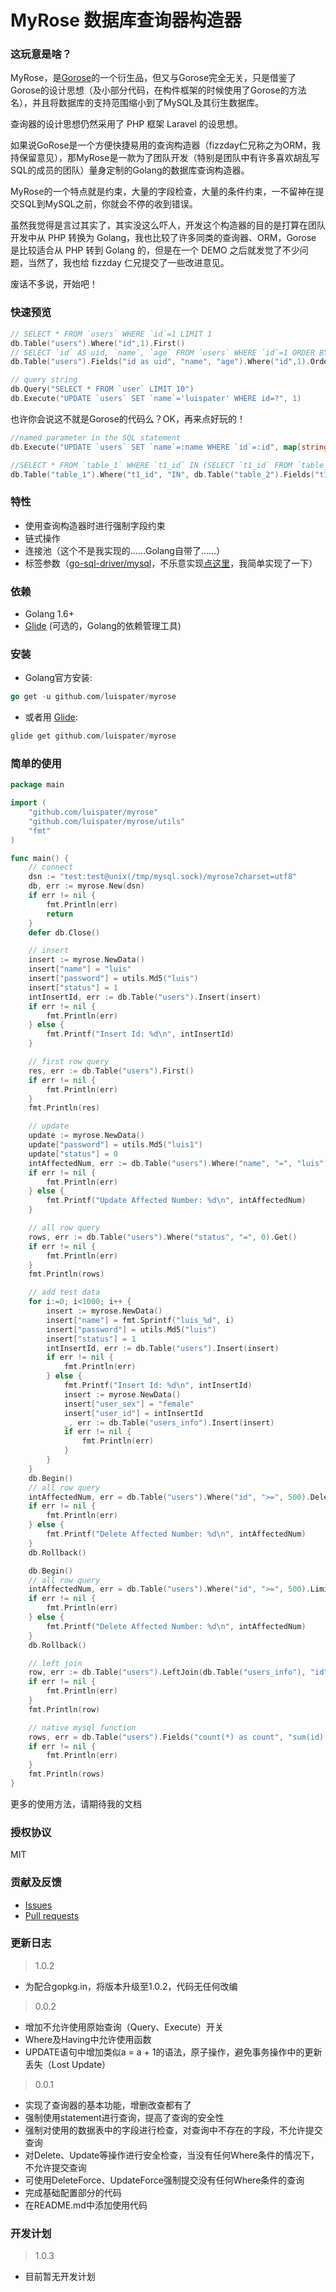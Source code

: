 # MyRose 数据库查询器构造器

### 这玩意是啥？

MyRose，是[Gorose](https://github.com/gohouse/gorose)的一个衍生品，但又与Gorose完全无关，只是借鉴了Gorose的设计思想（及小部分代码，在构件框架的时候使用了Gorose的方法名），并且将数据库的支持范围缩小到了MySQL及其衍生数据库。

查询器的设计思想仍然采用了 PHP 框架 Laravel 的设思想。

如果说GoRose是一个方便快捷易用的查询构造器（fizzday仁兄称之为ORM，我持保留意见），那MyRose是一款为了团队开发（特别是团队中有许多喜欢胡乱写SQL的成员的团队）量身定制的Golang的数据库查询构造器。

MyRose的一个特点就是约束，大量的字段检查，大量的条件约束，一不留神在提交SQL到MySQL之前，你就会不停的收到错误。

虽然我觉得是言过其实了，其实没这么吓人，开发这个构造器的目的是打算在团队开发中从 PHP 转换为 Golang，我也比较了许多同类的查询器、ORM，Gorose 是比较适合从 PHP 转到 Golang 的，但是在一个 DEMO 之后就发觉了不少问题，当然了，我也给 fizzday 仁兄提交了一些改进意见。

废话不多说，开始吧！

### 快速预览

```go
// SELECT * FROM `users` WHERE `id`=1 LIMIT 1
db.Table("users").Where("id",1).First()
// SELECT `id` AS uid, `name`, `age` FROM `users` WHERE `id`=1 ORDER BY `id` DESC, `name` ASC LIMIT 10
db.Table("users").Fields("id as uid", "name", "age").Where("id",1).Order("id", "desc").Order("name").Limit(10).Get()

// query string
db.Query("SELECT * FROM `user` LIMIT 10")
db.Execute("UPDATE `users` SET `name`='luispater' WHERE id=?", 1)
```

也许你会说这不就是Gorose的代码么？OK，再来点好玩的！
```go
//named parameter in the SQL statement 
db.Execute("UPDATE `users` SET `name`=:name WHERE `id`=:id", map[string]interface{}{"name":"luispater", "id":3})

//SELECT * FROM `table_1` WHERE `t1_id` IN (SELECT `t1_id` FROM `table_2` WHERE `t2_id` IN (1, 2))
db.Table("table_1").Where("t1_id", "IN", db.Table("table_2").Fields("t1_id").Where("t2_id", "IN", []int{1, 2}))
```

### 特性

- 使用查询构造器时进行强制字段约束
- 链式操作
- 连接池（这个不是我实现的……Golang自带了……）
- 标签参数（[go-sql-driver/mysql](https://github.com/go-sql-driver/mysql)，不乐意实现[点这里](https://github.com/go-sql-driver/mysql/issues/561)，我简单实现了一下）


### 依赖

- Golang 1.6+
- [Glide](https://glide.sh) (可选的，Golang的依赖管理工具)

### 安装

- Golang官方安装:  
```go
go get -u github.com/luispater/myrose
```
- 或者用 [Glide](https://glide.sh):  
```go
glide get github.com/luispater/myrose
```

### 简单的使用
```go
package main

import (
	"github.com/luispater/myrose"
	"github.com/luispater/myrose/utils"
	"fmt"
)

func main() {
	// connect
	dsn := "test:test@unix(/tmp/mysql.sock)/myrose?charset=utf8"
	db, err := myrose.New(dsn)
	if err != nil {
		fmt.Println(err)
		return
	}
	defer db.Close()

	// insert
	insert := myrose.NewData()
	insert["name"] = "luis"
	insert["password"] = utils.Md5("luis")
	insert["status"] = 1
	intInsertId, err := db.Table("users").Insert(insert)
	if err != nil {
		fmt.Println(err)
	} else {
		fmt.Printf("Insert Id: %d\n", intInsertId)
	}

	// first row query
	res, err := db.Table("users").First()
	if err != nil {
		fmt.Println(err)
	}
	fmt.Println(res)

	// update
	update := myrose.NewData()
	update["password"] = utils.Md5("luis1")
	update["status"] = 0
	intAffectedNum, err := db.Table("users").Where("name", "=", "luis").Update(update)
	if err != nil {
		fmt.Println(err)
	} else {
		fmt.Printf("Update Affected Number: %d\n", intAffectedNum)
	}

	// all row query
	rows, err := db.Table("users").Where("status", "=", 0).Get()
	if err != nil {
		fmt.Println(err)
	}
	fmt.Println(rows)

	// add test data
	for i:=0; i<1000; i++ {
		insert := myrose.NewData()
		insert["name"] = fmt.Sprintf("luis_%d", i)
		insert["password"] = utils.Md5("luis")
		insert["status"] = 1
		intInsertId, err := db.Table("users").Insert(insert)
		if err != nil {
			fmt.Println(err)
		} else {
			fmt.Printf("Insert Id: %d\n", intInsertId)
			insert := myrose.NewData()
			insert["user_sex"] = "female"
			insert["user_id"] = intInsertId
			_, err := db.Table("users_info").Insert(insert)
			if err != nil {
				fmt.Println(err)
			}
		}
	}
	db.Begin()
	// all row query
	intAffectedNum, err = db.Table("users").Where("id", ">=", 500).Delete()
	if err != nil {
		fmt.Println(err)
	} else {
		fmt.Printf("Delete Affected Number: %d\n", intAffectedNum)
	}
	db.Rollback()

	db.Begin()
	// all row query
	intAffectedNum, err = db.Table("users").Where("id", ">=", 500).Limit(50).Delete()
	if err != nil {
		fmt.Println(err)
	} else {
		fmt.Printf("Delete Affected Number: %d\n", intAffectedNum)
	}
	db.Rollback()

	// left join
	row, err := db.Table("users").LeftJoin(db.Table("users_info"), "id", "user_id").Where("id", "=", 101).First()
	if err != nil {
		fmt.Println(err)
	}
	fmt.Println(row)

	// native mysql function
	rows, err = db.Table("users").Fields("count(*) as count", "sum(id) as sum").Group("password").Having("sum", ">", 1).Get()
	if err != nil {
		fmt.Println(err)
	}
	fmt.Println(rows)
}
```
更多的使用方法，请期待我的文档

### 授权协议

MIT

### 贡献及反馈

- [Issues](https://github.com/luispater/myrose/issues)
- [Pull requests](https://github.com/luispater/myrose/pulls)

### 更新日志
> 1.0.2

- 为配合gopkg.in，将版本升级至1.0.2，代码无任何改编

> 0.0.2

- 增加不允许使用原始查询（Query、Execute）开关
- Where及Having中允许使用函数
- UPDATE语句中增加类似a = a + 1的语法，原子操作，避免事务操作中的更新丢失（Lost Update）

> 0.0.1

- 实现了查询器的基本功能，增删改查都有了
- 强制使用statement进行查询，提高了查询的安全性
- 强制对使用的数据表中的字段进行检查，对查询中不存在的字段，不允许提交查询
- 对Delete、Update等操作进行安全检查，当没有任何Where条件的情况下，不允许提交查询
- 可使用DeleteForce、UpdateForce强制提交没有任何Where条件的查询
- 完成基础配置部分的代码
- 在README.md中添加使用代码

### 开发计划

> 1.0.3

- 目前暂无开发计划